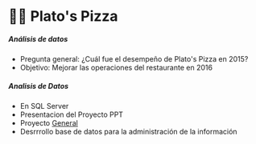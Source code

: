 # 🍕🍕  Plato's Pizza

##### Análisis de datos
+ Pregunta general: ¿Cuál fue el desempeño de Plato's Pizza en 2015? 
+ Objetivo: Mejorar las operaciones del restaurante en 2016


##### Analisis de Datos 
+ En SQL Server
+ Presentacion del Proyecto PPT
+ Proyecto [General](https://github.com/EvelynOr/4.Portafolio/tree/main/Empresarial/Pizza%20Challenge)
+ Desrrrollo base de datos para la administración de la información
  

